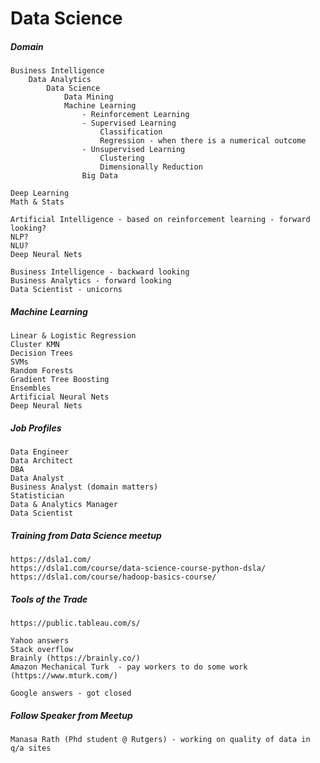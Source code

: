 # Data Science

##### Domain

```
Business Intelligence
	Data Analytics
		Data Science
			Data Mining
			Machine Learning
				- Reinforcement Learning
				- Supervised Learning
					Classification
					Regression - when there is a numerical outcome
				- Unsupervised Learning
					Clustering
					Dimensionally Reduction
				Big Data

Deep Learning
Math & Stats

Artificial Intelligence - based on reinforcement learning - forward looking?
NLP?
NLU?
Deep Neural Nets

Business Intelligence - backward looking
Business Analytics - forward looking
Data Scientist - unicorns
```

##### Machine Learning

```
Linear & Logistic Regression
Cluster KMN
Decision Trees
SVMs
Random Forests
Gradient Tree Boosting
Ensembles
Artificial Neural Nets
Deep Neural Nets

```

##### Job Profiles

```
Data Engineer
Data Architect
DBA
Data Analyst
Business Analyst (domain matters)
Statistician
Data & Analytics Manager
Data Scientist
```

##### Training from Data Science meetup

```
https://dsla1.com/
https://dsla1.com/course/data-science-course-python-dsla/
https://dsla1.com/course/hadoop-basics-course/
```

##### Tools of the Trade

```
https://public.tableau.com/s/

Yahoo answers
Stack overflow
Brainly (https://brainly.co/)
Amazon Mechanical Turk	- pay workers to do some work (https://www.mturk.com/)

Google answers - got closed
```

##### Follow Speaker from Meetup

```
Manasa Rath (Phd student @ Rutgers) - working on quality of data in q/a sites
```



